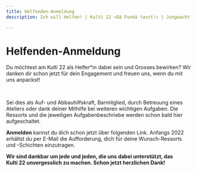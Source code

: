 ```yaml
---
title: Helfenden-Anmeldung
description: Ich will Helfen! | Kulti 22 «Dä Funkä tanzt!» | Jungwacht Blauring Schweiz

---
```

# Helfenden-Anmeldung

Du möchtest am Kulti 22 als Helfer*in dabei sein und Grosses bewirken? Wir danken dir schon jetzt für dein Engagement und freuen uns, wenn du mit uns anpackst!

<br />

Sei dies als Auf- und Abbauhilfskraft, Barmitglied, durch Betreuung eines Ateliers oder dank deiner Mithilfe bei weiteren wichtigen Aufgaben. Die Ressorts und die jeweiligen Aufgabenbeschriebe werden schon bald hier aufgeschaltet.

**Anmelden** kannst du dich schon jetzt über folgenden Link. Anfangs 2022 erhältst du per E-Mail die Aufforderung, dich für deine Wunsch-Ressorts und -Schichten einzutragen.

**Wir sind dankbar um jede und jeden, die uns dabei unterstützt, das Kulti 22 unvergesslich zu machen. Schon jetzt herzlichen Dank!**